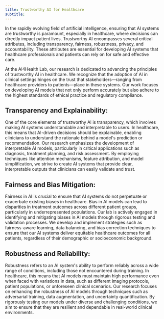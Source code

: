 ```yaml
---
title: Trustworthy AI for Healthcare
subtitle: 
---
```


In the rapidly evolving field of artificial intelligence, ensuring that AI systems are trustworthy is paramount, especially in healthcare, where decisions can directly impact patient lives. Trustworthy AI encompasses several critical attributes, including transparency, fairness, robustness, privacy, and accountability. These attributes are essential for developing AI systems that healthcare professionals and patients can rely on for safe and effective care.

At the AI4Health Lab, our research is dedicated to advancing the principles of trustworthy AI in healthcare. We recognize that the adoption of AI in clinical settings hinges on the trust that stakeholders—ranging from healthcare providers to patients—place in these systems. Our work focuses on developing AI models that not only perform accurately but also adhere to the highest standards of ethical practice and regulatory compliance.

## Transparency and Explainability:
One of the core elements of trustworthy AI is transparency, which involves making AI systems understandable and interpretable to users. In healthcare, this means that AI-driven decisions should be explainable, enabling clinicians to understand the rationale behind a model's prediction or recommendation. Our research emphasizes the development of interpretable AI models, particularly in critical applications such as diagnosis, treatment planning, and risk assessment. By employing techniques like attention mechanisms, feature attribution, and model simplification, we strive to create AI systems that provide clear, interpretable outputs that clinicians can easily validate and trust.

## Fairness and Bias Mitigation:
Fairness in AI is crucial to ensure that AI systems do not perpetuate or exacerbate existing biases in healthcare. Bias in AI models can lead to disparities in treatment outcomes across different patient groups, particularly in underrepresented populations. Our lab is actively engaged in identifying and mitigating biases in AI models through rigorous testing and validation processes. We develop and implement strategies such as fairness-aware learning, data balancing, and bias correction techniques to ensure that our AI systems deliver equitable healthcare outcomes for all patients, regardless of their demographic or socioeconomic background.

## Robustness and Reliability:
Robustness refers to an AI system's ability to perform reliably across a wide range of conditions, including those not encountered during training. In healthcare, this means that AI models must maintain high performance even when faced with variations in data, such as different imaging protocols, patient populations, or unforeseen clinical scenarios. Our research focuses on enhancing the robustness of AI models through techniques such as adversarial training, data augmentation, and uncertainty quantification. By rigorously testing our models under diverse and challenging conditions, we aim to ensure that they are resilient and dependable in real-world clinical environments.